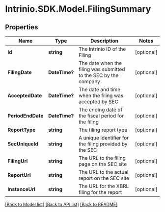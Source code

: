 # Intrinio.SDK.Model.FilingSummary
## Properties

Name | Type | Description | Notes
------------ | ------------- | ------------- | -------------
**Id** | **string** | The Intrinio ID of the Filing | [optional] 
**FilingDate** | **DateTime?** | The date when the filing was submitted to the SEC by the company | [optional] 
**AcceptedDate** | **DateTime?** | The date and time when the filing was accepted by SEC | [optional] 
**PeriodEndDate** | **DateTime?** | The ending date of the fiscal period for the filing | [optional] 
**ReportType** | **string** | The filing report type | [optional] 
**SecUniqueId** | **string** | A unique identifier for the filing provided by the SEC | [optional] 
**FilingUrl** | **string** | The URL to the filing page on the SEC site | [optional] 
**ReportUrl** | **string** | The URL to the actual report on the SEC site | [optional] 
**InstanceUrl** | **string** | The URL for the XBRL filing for the report | [optional] 

[[Back to Model list]](../README.md#documentation-for-models) [[Back to API list]](../README.md#documentation-for-api-endpoints) [[Back to README]](../README.md)

